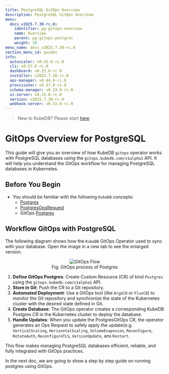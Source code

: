 ```yaml
---
title: PostgreSQL GitOps Overview
description: PostgreSQL GitOps Overview
menu:
  docs_v2025.7.30-rc.0:
    identifier: pg-gitops-overview
    name: Overview
    parent: pg-gitops-postgres
    weight: 10
menu_name: docs_v2025.7.30-rc.0
section_menu_id: guides
info:
  autoscaler: v0.42.0-rc.0
  cli: v0.57.0-rc.0
  dashboard: v0.33.0-rc.0
  installer: v2025.7.30-rc.0
  ops-manager: v0.44.0-rc.0
  provisioner: v0.57.0-rc.0
  schema-manager: v0.33.0-rc.0
  ui-server: v0.33.0-rc.0
  version: v2025.7.30-rc.0
  webhook-server: v0.33.0-rc.0
---
```


> New to KubeDB? Please start [here](/docs/v2025.7.30-rc.0/README).

# GitOps Overview for PostgreSQL

This guide will give you an overview of how KubeDB `gitops` operator works with PostgreSQL databases using the `gitops.kubedb.com/v1alpha1` API. It will help you understand the GitOps workflow for managing PostgreSQL databases in Kubernetes.

## Before You Begin

- You should be familiar with the following `KubeDB` concepts:
    - [Postgres](/docs/v2025.7.30-rc.0/guides/postgres/concepts/postgres)
    - [PostgresOpsRequest](/docs/v2025.7.30-rc.0/guides/postgres/concepts/opsrequest)
    - GitOps [Postgres](/docs/v2025.7.30-rc.0/guides/postgres/concepts/postgres-gitops)

## Workflow GitOps with PostgreSQL

The following diagram shows how the `KubeDB` GitOps Operator used to sync with your database. Open the image in a new tab to see the enlarged version.

<figure align="center">
  <img alt="GitOps Flow" src="/docs/v2025.7.30-rc.0/images/gitops/gitops.png">
<figcaption align="center">Fig: GitOps process of Postgres</figcaption>
</figure>

1. **Define GitOps Postgres**: Create Custom Resource (CR) of kind `Postgres` using the `gitops.kubedb.com/v1alpha1` API.
2. **Store in Git**: Push the CR to a Git repository.
3. **Automated Deployment**: Use a GitOps tool (like `ArgoCD` or `FluxCD`) to monitor the Git repository and synchronize the state of the Kubernetes cluster with the desired state defined in Git.
4. **Create Database**: The GitOps operator creates a corresponding KubeDB Postgres CR in the Kubernetes cluster to deploy the database.
5. **Handle Updates**: When you update the PostgresGitOps CR, the operator generates an Ops Request to safely apply the update(e.g. `VerticalScaling`, `HorizontalScaling`, `VolumeExapnsion`, `Reconfigure`, `RotateAuth`, `ReconfigureTLS`, `VersionUpdate`, ans `Restart`.

This flow makes managing PostgreSQL databases efficient, reliable, and fully integrated with GitOps practices.

In the next doc, we are going to show a step by step guide on running postgres using GitOps.
